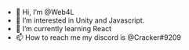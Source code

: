 - 👋 Hi, I’m @Web4L
- 👀 I’m interested in Unity and Javascript.
- 🌱 I’m currently learning React
- 📫 How to reach me my discord is @Cracker#9209

<!---
Web4L/Web4L is a ✨ special ✨ repository because its `README.md` (this file) appears on your GitHub profile.
You can click the Preview link to take a look at your changes.
--->
